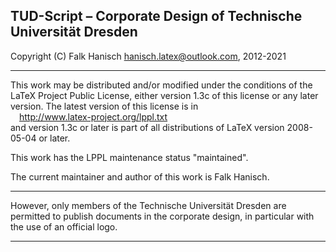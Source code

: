
 TUD-Script &ndash; Corporate Design of Technische Universität Dresden
----------------------------------------------------------------------------

 Copyright (C) Falk Hanisch <hanisch.latex@outlook.com>, 2012-2021

----------------------------------------------------------------------------

 This work may be distributed and/or modified under the conditions of the
 LaTeX Project Public License, either version 1.3c of this license or
 any later version. The latest version of this license is in<br>
 &emsp;http://www.latex-project.org/lppl.txt<br>
 and version 1.3c or later is part of all distributions of
 LaTeX version 2008-05-04 or later.
 
 This work has the LPPL maintenance status "maintained".
 
 The current maintainer and author of this work is Falk Hanisch.

----------------------------------------------------------------------------

 However, only members of the Technische Universität Dresden are permitted 
 to publish documents in the corporate design, in particular with the use 
 of an official logo.

----------------------------------------------------------------------------
